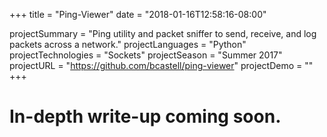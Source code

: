 +++
title = "Ping-Viewer"
date = "2018-01-16T12:58:16-08:00"

projectSummary = "Ping utility and packet sniffer to send, receive, and log packets across a network."
projectLanguages = "Python"
projectTechnologies = "Sockets"
projectSeason = "Summer 2017"
projectURL = "https://github.com/bcastell/ping-viewer"
projectDemo = ""
+++

<div class="content">
	<h1>In-depth write-up coming soon.</h1>
</div>
